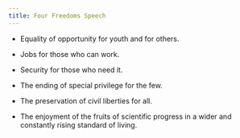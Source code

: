```yaml
---
title: Four Freedoms Speech
---
```


- Equality of opportunity for youth and for others.

- Jobs for those who can work.

- Security for those who need it.

- The ending of special privilege for the few.

- The preservation of civil liberties for all.

- The enjoyment of the fruits of scientific progress in a wider and constantly rising standard of living.

